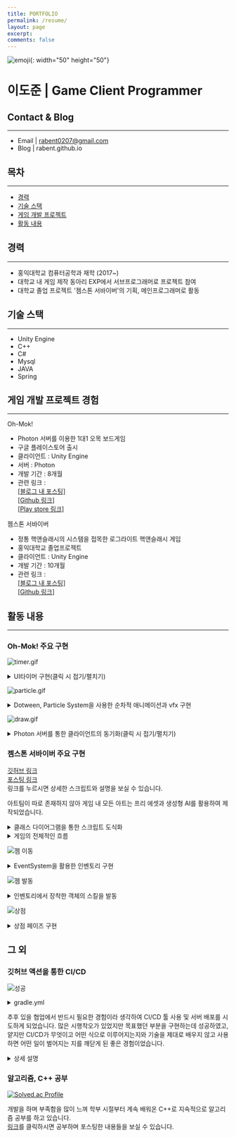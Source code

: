 ```yaml
---
title: PORTFOLIO
permalink: /resume/
layout: page
excerpt: 
comments: false
---
```


![emoji](/assets/img/1f468-1f4bb.png){: width="50" height="50"}
# **이도준 | Game Client Programmer**


## Contact & Blog
---
+ Email \| rabent0207@gmail.com
+ Blog \| rabent.github.io

## 목차
---
* [경력](#경력)  
* [기술 스택](#기술-스택)  
* [게임 개발 프로젝트](#게임-개발-프로젝트-경험)  
* [활동 내용](#활동-내용)  


## 경력
---
+ 홍익대학교 컴퓨터공학과 재학  (2017~)
+ 대학교 내 게임 제작 동아리 EXP에서 서브프로그래머로 프로젝트 참여
+ 대학교 졸업 프로젝트 '젬스톤 서바이버'의 기획, 메인프로그래머로 활동  

## 기술 스택
---
- Unity Engine
- C++
- C#  
- Mysql  
- JAVA  
- Spring  


## 게임 개발 프로젝트 경험
---
Oh-Mok!
- Photon 서버를 이용한 1대1 오목 보드게임
- 구글 플레이스토어 출시
- 클라이언트 : Unity Engine
- 서버 : Photon
- 개발 기간 : 8개월
- 관련 링크 :   
[[블로그 내 포스팅]](https://rabent.github.io/Oh-Mok!/)  
[[Github 링크]](https://github.com/nilbace/Oh-MOK)  
[[Play store 링크]](https://play.google.com/store/apps/details?id=com.ExPStudio.magical)

젬스톤 서바이버  
- 정통 핵앤슬래시의 시스템을 접목한 로그라이트 핵앤슬래시 게임
- 홍익대학교 졸업프로젝트
- 클라이언트 : Unity Engine  
- 개발 기간 : 10개월  
- 관련 링크 :  
[[블로그 내 포스팅]](https://rabent.github.io/%EC%A0%AC%EC%8A%A4%ED%86%A4-%EC%84%9C%EB%B0%94%EC%9D%B4%EB%B2%84-%EB%A6%AC%EB%B7%B0/)  
[[Github 링크]](https://github.com/rabent/gemstone)   

## 활동 내용
---

### Oh-Mok! 주요 구현  

![timer.gif](/assets/img/timer.gif)  

<details>
<summary>UI타이머 구현(클릭 시 접기/펼치기)</summary>
<div markdown="1">

<details>
<summary>상세 코드</summary>
<div markdown="2">
{% highlight c# %}

void Update() {
        if(timeron) {
            time+=Time.deltaTime; //time이란 int변수에 각 턴의 지나간 시간을 저장
            if(time>=30) {
                if(isMyTurn) endMyTurn(); //시간이 30초를 지나면 (자기턴일때) 턴을 종료
            }
        }
    }

[PunRPC] void startMyTurn()
    {
        isMyTurn = true;
        canuseCard = true;  // 카드를 사용할 수 있게 함
        timeron=true;
        for (int i = 0; i < 81; i++)
        {
            if (gomokuData[i] == 0)   // 아직 돌을 두지 않은 부분만 클릭할 수 있게 함
                gomokuTable[i].interactable = true;
        }
        PV.RPC("timermake", RpcTarget.AllBuffered); //두 클라이언트 양쪽에 모두 'timermake' 함수를 실행시킴
        NetWorkManager.instance.printScreenString("나의 턴");  // '나의 턴' 출력
    }

[PunRPC] void timermake() {
    if(timerins!=null) Destroy(timerins); //만약 타이머가 이미 있다면 파괴함
    if(isMyTurn) {
        timerins=Instantiate(timer, new Vector3(-150,-550,10), Quaternion.identity); // 자기쪽 위치
        timerins.transform.SetParent(this.transform.parent.transform,false); //timer는 unity UI의 fill image 기능을 사용하기에 캔버스 내부 오브젝트의 자식으로 만들어줌
    }
    else {
        timerins=Instantiate(timer, new Vector3(-400,830,10), Quaternion.identity); //상대쪽 위치
        timerins.transform.SetParent(this.transform.parent.transform,false);
    }
    time=0; //시간 초기화
}

{% endhighlight %}  

</div>
</details>

*Unity UI의 fill image 기능을 사용하여 시계바늘이 회전하여 지나간 자리는 빨간색으로 채워주는 타이머를 구현하여 유저가 자신의 턴의 제한시간을 볼 수 있게 하고, 타이머가 끝까지 돌아가면 강제로 상대의 턴으로 넘어가는 로직을 구현하였습니다.  
기획서대로 타이머의 위치를 자신의 턴일 때는 자신 캐릭터 옆에, 상대 턴일땐 상대 캐릭터 옆에 생성시키도록 하였습니다.*

</div>
</details>  



![particle.gif](/assets/img/part.gif)  

<details>
<summary>Dotween, Particle System을 사용한 순차적 애니메이션과 vfx 구현</summary>
<div markdown="1">

<details>
<summary>Dotween을 이용한 애니메이션 코드</summary>
<div markdown="2">
{% highlight c# %}
void dolmove(Image img) { //돌 5개가 모이면 가운데 돌로 돌들이 이동하는 애니메이션
    Vector3 tmp=img.transform.position;
    Sequence seq=DOTween.Sequence();
    seq.Join(img.transform.DOMove(charging.center,0.75f));
    seq.Join(img.transform.DOScale(new Vector3(0,0,0),3f));
    seq.Join(img.DOFade(0, 2f).SetEase(Ease.InQuad));
    seq.Append(img.transform.DOMove(tmp,0));
    seq.Join(img.transform.DOScale(new Vector3(1,1,1),0));
}
{% endhighlight %}
</div>
</details>

<details>
<summary>Photon 서버를 통해 결과를 구분하는 코드</summary>
<div markdown="2">
{% highlight c# %}
if(PhotonNetwork.IsMasterClient)  // 검은 돌이 오목을 완성한 경우. 내가 MasterClient이면 내가 검은 돌을 두는 사람이므로 내가 공격에 성공한 것임 → 상대방 HP를 깎음
    {
        StartCoroutine(enemyshoot()); //충돌 시 폭발하는 파티클 투사체를 상대 캐릭터를 향해 발사함
        PlayerManager.enemyPlayerManager.GetDamaged();
    }
    else
    {
        StartCoroutine(myshoot()); //투사체를 내 캐릭터를 향해 발사함
        PlayerManager.myPlayerManager.GetDamaged();
    }
{% endhighlight %}
</div>
</details>

<details>
<summary>Unity의 particle 시스템을 사용한 vfx 구현 코드</summary>
<div markdown="2">
{% highlight c# %}
using System.Collections;
using UnityEngine;
[RequireComponent(typeof(ParticleSystem))]
public class charging : MonoBehaviour {
	ParticleSystem ps;
	ParticleSystem.Particle[] m_Particles;
	public static Vector3 center;
	float speed = 5f;
	int numParticlesAlive;
	void Start () {
		ps = GetComponent<ParticleSystem>();
	}
	void Update () {
		m_Particles = new ParticleSystem.Particle[ps.main.maxParticles];
		numParticlesAlive = ps.GetParticles(m_Particles);
		float step = speed * Time.deltaTime;
		for (int i = 0; i < numParticlesAlive; i++) {
			m_Particles[i].position = Vector3.LerpUnclamped(m_Particles[i].position, center, step);
		}
		ps.SetParticles(m_Particles, numParticlesAlive);
	}
}
{% endhighlight %}
</div>
</details>

*오목 게임인 만큼 돌 5개가 이어지게 만들면 5개가 완성됬음을 알려주는 이펙트와 함께 상대를 타격하여 데미지를 주는 이펙트가 필요했습니다.  
Unity의 에셋인 Dotween을 사용하여 돌 5개가 이어졌을 때 돌들이 가운데 돌로 모이는 애니메이션을 제작하였고  
Unity의 Particle system을 사용하여 각 지점에서 생성된 입자들이 한 점으로 모이는 애니메이션을 제작하여 돌이 가운데로 모이는 애니메이션 동시에 재생되도록 구현했습니다.  
애니메이션이 끝나면 상대 초상화로 목적지가 지정된 입자들이 날아가 상대 초상화와 충돌판정이 일어나면 폭발 애니메이션을 재생하도록 구현했습니다.*  

</div>
</details>  



![draw.gif](/assets/img/draw.gif)  

<details>
<summary>Photon 서버를 통한 클라이언트의 동기화(클릭 시 접기/펼치기)</summary>
<div markdown="1">  

<details>
<summary>상세 코드</summary>
<div markdown="2">  

{% highlight c# %}
[PunRPC] void cardsyncro(int[] indexs) {
    PlayerManager.enemyPlayerManager.cardDataBuffer=new List<CardData>(100); 
    for(int i=0; i<indexs.Length; i++) {
        CardData item = PlayerManager.enemyPlayerManager.cardDataSO.items[indexs[i]];
        PlayerManager.enemyPlayerManager.cardDataBuffer.Add(item); // 상대 클라이언트에서 보이는 나의 손패를 실제 내 클라이언트에서의 나의 손패와 동기화시킴
    }
    PlayerManager.enemyPlayerManager.AddFiveCard();
}

public void draw() 
    {
        PlayerManager.myPlayerManager.character_img.GetComponent<SpriteRenderer>().sprite=PlayerManager.myPlayerManager.drawimg; //캐릭터 초상화를 화해제안 이미지로 교체
        PlayerManager.myPlayerManager.character_img.GetComponent<SpriteRenderer>().transform.localScale=new Vector3(0.15f,0.15f,0.15f);
        PlayerManager.myPlayerManager.drawready=true;
        this.gameObject.GetComponent<AudioSource>().Play(); //화해제안 효과음을 play
        PV.RPC("drawsyncro", RpcTarget.OthersBuffered);
        if(PlayerManager.myPlayerManager.drawready==true && PlayerManager.enemyPlayerManager.drawready==true) {
            GameManager.instance.draw();
            PV.RPC("drawstop", RpcTarget.AllBuffered); //양쪽 모두 화해 버튼을 눌렀을 시 게임을 종료하고 무승부 결과창을 띄움
        }    
    }

[PunRPC] void drawsyncro() { //상대 클라이언트에 내 클라이언트에서 화해 버튼을 누른 결과를 동기화하는 함수
    this.gameObject.GetComponent<AudioSource>().Play();
    PlayerManager.enemyPlayerManager.character_img.GetComponent<SpriteRenderer>().sprite=PlayerManager.enemyPlayerManager.drawimg;
    PlayerManager.enemyPlayerManager.character_img.GetComponent<SpriteRenderer>().transform.localScale=new Vector3(0.15f,0.15f,0.15f);
    PlayerManager.enemyPlayerManager.drawready=true;
}
{% endhighlight %}
</div>
</details>

*2개의 클라이언트가 서버를 통해 실시간으로 통신하는 게임의 특성 상 한 쪽의 클라이언트의 정보를 다른 쪽의 클라이언트와 동기화 시키는 작업이 많았습니다.  
먼저 상대가 카드를 사용하면 카드가 뒤집히는 애니메이션이 재생되어 상대가 어떤 카드를 사용했는지 알 수 있는 게임의 구조 상 두 클라이언트의 손패를 동기화하는 코드가 필요하여 구현했습니다.  
또한 기획 상 화해 버튼을 누르면 상대가 알게되고 양쪽 모두 화해 버튼을 누르면 무승부로 끝나는 시스템을 구현하기 위해 한쪽에서 화해 버튼을 누를 시 상대 클라이언트에도 해당 변화를 동기화시키고, 두 클라이언트에서 모두 화해 버튼을 눌렀을 시 게임을 무승부로 종료하는 함수를 구현했습니다.*  

</div>
</details>  



### 젬스톤 서바이버 주요 구현

[깃허브 링크](https://github.com/rabent/gemstone)  
[포스팅 링크](https://rabent.github.io/%EC%A0%AC%EC%8A%A4%ED%86%A4-%EC%84%9C%EB%B0%94%EC%9D%B4%EB%B2%84-%EB%A6%AC%EB%B7%B0/)  
링크를 누르시면 상세한 스크립트와 설명을 보실 수 있습니다.

아트팀이 따로 존재하지 않아 게임 내 모든 아트는 프리 에셋과 생성형 AI를 활용하여 제작되었습니다.  

<details>
<summary>클래스 다이어그램을 통한 스크립트 도식화</summary>
<div markdown="1">  

![클래스 다이어그램](/assets/img/클래스%20다이어그램.PNG)  

UI 등 간단한 기능들을 생략하고 전체적인 구조를 볼 수 있는 클래스 다이어그램을 staruml을 이용하여 제작하여 스크립트 간의 관계를 한 눈에 확인할 수 있도록 하였습니다.

</div>
</details>  



<details>
<summary>게임의 전체적인 흐름</summary>
<div markdown="1">  

![캐릭터 선택](/assets/img/캐릭터%20선택.gif)  

*캐릭터를 선택하고 게임을 시작하면 메인 scene에서 인게임 scene으로 씬이 전환되고  DontDestroyOnLoad에 의해 파괴되지 않은 UI매니저가 전달해준 캐릭터 인덱스에 따라 정해진 젬을 인벤토리에 가지고 시작하게 됩니다.*  

![젬](/assets/img/인벤토리.gif)  

*인벤토리는 4개의 석판과 젬 슬롯들로 이루어져 있습니다. 캐릭터는 젬을 석판에 장착하여 스킬을 사용하게 됩니다. 석판에 장착된 젬은 weapon매니저의 배열에 저장되어 스크립트 내에서 액티브 젬인지, 액티브 젬이라면 투사체 젬인지 마법 젬인지 등을 구별하여 각 젬에 맞는 효과를 게임 내에서 발동하게 됩니다.*

![젬 스폰](/assets/img/젬%20스.gif)  

*Enemy 오브젝트의 hp가 0이 되어 사망 페이즈를 진행할 때, 낮은 확률로 젬 스폰 페이즈에 돌입합니다.  
random 함수를 통해 정해진 범위 내의 난수를 생성, gemspawner 스크립트 내의 미리 저장된 젬 배열에서 하나를 선택하여 선택된 젬의 데이터를 가진 오브젝트를 Enemy 개체가 있던 자리에 생성합니다.  
캐릭터와 젬 오브젝트가 충돌 시 젬의 데이터는 인벤토리 내의 슬롯에 저장되고 젬 오브젝트는 비활성화됩니다.*  

</div>
</details>  



![젬 이동](/assets/img/젬%20이동.gif)  

<details>
<summary>EventSystem을 활용한 인벤토리 구현</summary>
<div markdown="1">  

<details>
<summary>관련 코드(클릭 시 접기/펼치기)</summary>
<div markdown="2">
{% highlight c# %}
public class slot : MonoBehaviour, IBeginDragHandler, IDragHandler, IEndDragHandler, IDropHandler, IPointerEnterHandler, IPointerExitHandler, IPointerClickHandler
{
    [SerializeField]
   private gemData pgem;
   public Image slot_img;
   public bool islock=false;
   public bool isfull=false;
   public bool begin_mono=false;
   public int slot_index;
   public GameObject pannel;
   public TMP_Text title;
   public TMP_Text explain;
   public TMP_Text tags;

   public gemData g { //젬 데이터가 있다면 투명화를 해제
    get {return pgem;}
    set {
        pgem=value;
        if(pgem==null) {
            slot_img.color=new Color(1,1,1,0);
            isfull=false;
        }
        else {
            isfull=true;
            slot_img.sprite=g.spr;
            slot_img.color=new Color(1,1,1,1);
        }
        
    }
   }

   void OnDisable() {
    pannel.SetActive(false);
   }

    public void OnPointerClick(PointerEventData eventData) {
        if(eventData.button==PointerEventData.InputButton.Right) {
            if(this.g!=null) {
                g=null;
                gamemanager.instance.gold+=10;
                invenmanager.inventory.gemlist_refresh();
            }
        }
    }

   public void OnPointerEnter(PointerEventData eventData) {
    //마우스 올리면 젬의 정보 패널을 띄움
        if(this.isfull) {
            pannel.SetActive(true);
            title.text=g.gem_name;
            explain.text=g.gem_explain;
            string str="";
            foreach(string s in g.tags) {
                str+=s + ",";
            }
            if(g.ispassive) {
                foreach(string s in g.required_tag) {
                    str+="<color=#800000ff><b>" + s + "</b></color>" + ",";
                }
            }
            str=str.Remove(str.Length - 1, 1);
            this.tags.text=str;
            Debug.Log("mouse enter");
        }
   }

    public void OnPointerExit(PointerEventData eventData) {
        //마우스 뗐을 때 창 사라짐
        if(pannel.activeSelf==true) {
            pannel.SetActive(false);
            Debug.Log("mouse exit");
        }
    }

   
    public void OnBeginDrag(PointerEventData eventData)
    { //슬롯에 젬이 있을시 슬롯을 클릭하면 draggedslot에 그 슬롯의 데이터를 복사해서 넘겨줌
        pannel.SetActive(false);
        if(isfull && !islock) {
            if(this.gameObject.tag=="monoslot") begin_mono=true;
            draggedslot.instance.dragslot=this;
            draggedslot.instance.dragset(slot_img);
            draggedslot.instance.transform.position=eventData.position;
        }
    }

    public void OnDrag(PointerEventData eventData)
    { //마우스 이동에 따라 draggedslot이 이동
        if(isfull && !islock) {
            draggedslot.instance.transform.position=eventData.position;
        }
    }

    public void OnEndDrag(PointerEventData eventData)
    { //드래그가 끝났을 시 처음에 클릭했던 슬롯에서 발동하는 함수
    //드래그의 종착점이 monolith인지, 다른 슬롯인지에 따라서 필요한 절차를 진행
        if(draggedslot.instance.is_monolith==true && draggedslot.instance.is_change==false && !islock) {
            this.g=null;
            invenmanager.inventory.gemlist[slot_index]=null;
            draggedslot.instance.is_monolith=false;
        }
        else if(draggedslot.instance.is_change==true && !islock) {
            Debug.Log(draggedslot.instance.change_gd);
            this.g=draggedslot.instance.change_gd;
            int idx=draggedslot.instance.change_idx;
            if(draggedslot.instance.is_monolith) {
                invenmanager.inventory.gemlist[slot_index]=draggedslot.instance.change_gd;
                draggedslot.instance.is_monolith=false;
            }
            else {
                invenmanager.inventory.gemlist[idx]=this.g;
                if(!begin_mono) invenmanager.inventory.gemlist[slot_index]=draggedslot.instance.change_gd;
            }
            draggedslot.instance.change_gd=null;
            draggedslot.instance.change_idx=-1;
            draggedslot.instance.is_change=false;
        }
        if(begin_mono && !islock) {
             foreach(GameObject mono in invenmanager.inventory.monoliths) {
                mono.GetComponent<weaponmanager>().monolith_reset();
            }
        }
        draggedslot.instance.drag_invisible(0);
        draggedslot.instance.dragslot=null;
        begin_mono=false;
        invenmanager.inventory.gemlist_refresh();
    }

    public void OnDrop(PointerEventData eventData)
    { //enddrag보다 먼저 발동하는 함수로 드래그가 끝난 위치에 있는 슬롯에서 발동
    //드래그가 끝난 위치가 monolith라면 젬데이터를 monolith로 넘겨주고 refresh
    //드래그가 끝난 위치가 다른 슬롯이라면 그 슬롯에 draggedslot의 데이터를 넘기고 슬롯의 데이터를 받아옴
        if(draggedslot.instance.dragslot!=null && this.gameObject.tag=="monoslot" && !islock) {
            if(this.g!=null) {
                draggedslot.instance.change_idx=this.slot_index;
                draggedslot.instance.change_gd=this.g;
                draggedslot.instance.is_change=true;
            }
            this.g=draggedslot.instance.dragslot.g;
            foreach(GameObject mono in invenmanager.inventory.monoliths) {
                mono.GetComponent<weaponmanager>().monolith_reset();
            }
            draggedslot.instance.is_monolith=true;
        }
        else if(draggedslot.instance.dragslot!=null && this.gameObject.tag=="slot" && !islock) {
            draggedslot.instance.change_idx=this.slot_index;
            draggedslot.instance.change_gd=this.g;
            this.g=draggedslot.instance.dragslot.g;
            draggedslot.instance.is_change=true;
        }
    }
}
{% endhighlight %}
</div>
</details>

*인벤토리는 유니티의 EventSystem의 IDragHandler 등의 인터페이스를 활용하여 구현하였고 OnDrag, OnDrop 등의 함수를 적절히 사용하여 인벤토리 내의 슬롯 간 데이터 이동을 가능케 했습니다.  
기획 상 인벤토리 객체가 비활성화 되었을 때도 캐릭터가 젬 오브젝트와 충돌하면 인벤토리에 젬 데이터를 추가해야 했고, 인벤토리의 석판에 장착된 젬의 데이터대로 스킬을 발동시켜야 했습니다. 하지만 유니티에선 오브젝트가 비활성화되면 내부의 스크립트도 모두 침묵하므로 제대로 작동하지 않는 문제가 있었습니다.  
저는 UI에서의 인벤토리와 실제 인벤토리 내부의 데이터를 가진 데이터 배열로써의 인벤토리, 두 가지를 만들고 이 두 부분을 인벤토리를 닫을 때, 열 때 등의 타이밍에 적절히 동기화하는 방식으로 문제를 해결했습니다.*  

</div>
</details>  



![젬 발동](/assets/img/스킬%20발동.gif)  

<details>
<summary>인벤토리에서 장착한 객체의 스킬을 발동</summary>
<div markdown="1">

<details>
<summary>관련 코드(클릭 시 접기/펼치기)</summary>
<div markdown="2">
{% highlight c# %}
public void monolith_reset() { //인벤토리에서 monolith에 젬을 장착시켰을 때
    //슬롯의 젬 데이터를 monolith로 가져오는 함수
        Debug.Log("gem set");
        for(int i=0; i<3+slot_index; i++) { //향후 3을 열린 슬롯 개수로 수정
            if(mono_slots[i].gameObject.activeSelf==true) {
                gems[i]=mono_slots[i].g;
            }
        }
    }

    public void monolith_clear() { //공격의 중복발동을 방지하기 위해 공격 발동 전에 초기화해주는 함수
        this.damage=0;
        this.count=0;
        this.prefabid=0;
        this.gem_color=0;
        this.speed=0;
        this.radius=0;
        this.penet=0;
        this.element=0;
        this.force=3;
        this.delay_percent=1;
        active_on=false;
        curse.Clear();
        tween.Kill();
        if(crt!=null) StopCoroutine(crt);
        if(spcrt!=null) special_manager.GetComponent<special>().StopCoroutine(spcrt);
    }
    public void monolith_active() {
        monolith_clear();
        //인벤토리를 끌 때 monolith가 가진 젬들을 계산하여 weaponmanager가 최종적으로 스킬을 발동함
        for(int i=0; i<gems.Length; i++) {
            if(gems[i]!=null) {
                if(gems[i].isactive && i!=0) {
                    gemData tmp=gems[0];
                    gems[0]=gems[i];
                    gems[i]=tmp;
                } 
            }
        }
        foreach(gemData gd in gems) {
            if(gd==null) continue;
            if(gd.isactive && !active_on) {
                this.damage=gd.damage;
                this.count=gd.count;
                this.prefabid=gd.id;
                this.gem_color=gd.color;
                this.speed=gd.speed;
                this.radius=gd.radius;
                this.penet=gd.penet;
                this.element=gd.element;
                this.force=gd.force;
                active_on=true;
                skill_use();
            }
            else if(gd.ispassive) {
                bool flag=true;
                foreach(string s in gd.required_tag) {
                    if(gems[0]!=null && !gems[0].tags.Contains(s)) flag=false;
                }//필요 태그가 있는지를 검색
                if(gd.required_tag.Contains("범용")) flag=true;
                if(flag) {
                    if(gd.curse!=0) curse.Add(gd.curse);
                    this.damage+=gd.damage;
                    this.speed*=gd.speed;
                    this.radius*=gd.radius;
                    this.penet+=gd.penet;
                    this.count+=gd.count;
                    this.element=gd.element;
                    this.force+=gd.force;
                    this.delay_percent*=gd.delay_reduct;
                }
            }
            else if(gd.isspecial) {
                spcrt=special_manager.GetComponent<special>().init(this);
            }
        }
    }
{% endhighlight %}
</div>
</details>

*인벤토리 내에서 석판에 장착한 젬은 동기화 시퀀스에서 각 석판 하나씩을 담당하는 WeaponManager 스크립트에 전달됩니다. WeaponManager에서는 젬 배열을 전달받아 젬의 데이터대로 실제 인게임의 스킬을 발동하는 역할을 합니다.  
WeaponManager는 하나의 액티브 젬과 액티브 젬을 강화하는 여러 패시브 젬을 장착할 수 있도록 구성되었습니다. 패시브 젬엔 검붉은 글씨로 강조되는 '필요 태그'가 있어 만약 액티브 젬이 '필요 태그'를 가지고 있다면 액티브 젬의 스킬을 강화시켜주도록 구현했습니다. 이 부분은 C#의 Array가 포함하고 있는 Contains 함수를 사용하여 구현하였습니다.  
WeaponManager는 석판마다 하나씩 담당하기 때문에 다른 석판에 액티브 젬을 장착하면 동시에 스킬이 발동하여 캐릭터는 최대 4개의 스킬을 동시 사용할 수 있도록 시스템을 구현하였습니다.*  

</div>
</details>  



![상점](/assets/img/상점.gif)  

<details>
<summary>상점 페이즈 구현</summary>
<div markdown="1">

*게임 내에서 4분마다 스폰되는 보스 Enemy를 쓰러뜨리면 스테이지가 끝나고 상점 페이즈에 진입합니다. 인벤토리 내의 석판은 시작할 때 슬롯이 3개가 열려있고 나머지 3개는 잠겨있는데, 상점에서 골드를 소모하여 잠금을 해제할 수 있습니다.  
골드는 Enemy를 쓰러뜨릴 때에 각 오브젝트 마다 정해진 수치가 들어옵니다. 잠긴 슬롯은 실제 젬 데이터를 OnDrop 등의 함수로 받는 slot 오브젝트를 비활성화 시키고 대신 금지 스프라이트를 활성화시켜 만든 것입니다.  
잠금해제 페이즈에서 골드가 충분하다면 금지 스프라이트를 비활성화, slot 오브젝트를 활성화시켜 사용할 수 있도록 하고 골드가 부족하다면 골드 부족 알림을 띄우도록 구성하였습니다.*  

</div>
</details>  


## 그 외  

### 깃허브 액션을 통한 CI/CD  

![성공](/assets/img/깃허브%20액션%20성공.png)  

<details>
<summary>gradle.yml</summary>
<div markdown="1">

```  

# This workflow uses actions that are not certified by GitHub.
# They are provided by a third-party and are governed by
# separate terms of service, privacy policy, and support
# documentation.
# This workflow will build a Java project with Gradle and cache/restore any dependencies to improve the workflow execution time
# For more information see: https://docs.github.com/en/actions/automating-builds-and-tests/building-and-testing-java-with-gradle

name: Java CI with Gradle

on:
  push:
    branches: [ "main" ]
  pull_request:
    branches: [ "main" ]

jobs:
  build:
    runs-on: ubuntu-latest
    permissions:
      contents: read
    defaults :
      run:
       working-directory: ./toy

    steps:
    - uses: actions/checkout@v4
    - name: Set up JDK 17
      uses: actions/setup-java@v4
      with:
        java-version: '17'
        distribution: 'temurin'

    - name : chmod
      run : chmod +x ./gradlew

    # Configure Gradle for optimal use in GitHub Actions, including caching of downloaded dependencies.
    # See: https://github.com/gradle/actions/blob/main/setup-gradle/README.md
    - name: Setup Gradle
      uses: gradle/actions/setup-gradle@af1da67850ed9a4cedd57bfd976089dd991e2582 # v4.0.0

    - name: Build with Gradle Wrapper
      run: ./gradlew build

    - name: Upload JAR Artifact
      uses: actions/upload-artifact@v4
      with: 
        name: DemoJAR
        path: toy/build/libs/demo-0.0.1-SNAPSHOT.jar

    # NOTE: The Gradle Wrapper is the default and recommended way to run Gradle (https://docs.gradle.org/current/userguide/gradle_wrapper.html).
    # If your project does not have the Gradle Wrapper configured, you can use the following configuration to run Gradle with a specified version.
    #
    # - name: Setup Gradle
    #   uses: gradle/actions/setup-gradle@af1da67850ed9a4cedd57bfd976089dd991e2582 # v4.0.0
    #   with:
    #     gradle-version: '8.9'
  deploy:
    runs-on: ubuntu-latest
    needs: build

    steps:
      - name: Download JAR Artifact
        uses: actions/download-artifact@v4
        with: 
          name: DemoJAR
          path: bulid/libs/

      - name: Show structure of downloaded files
        run: |
          ls -alh /home/runner/work/toy-web/toy-web/bulid/libs

      - name: Upload to EC2
        run: |
          echo "${ { secrets.EC2_SSH_KEY } }" > SSH_key.pem
          chmod 600 SSH_key.pem
          scp -i SSH_key.pem -o StrictHostKeyChecking=no /home/runner/work/toy-web/toy-web/bulid/libs/demo-0.0.1-SNAPSHOT.jar ${ { secrets.EC2_USERNAME } }@${ { secrets.EC2_IP } }:/home/${ { secrets.EC2_USERNAME } }/clone/toy-web/toy/build/libs/demo-0.0.1-SNAPSHOT.jar

      - name: ssh pipelines
        uses: appleboy/ssh-action@master
        with:
          host: ${ { secrets.EC2_IP } }
          username: ${ { secrets.EC2_USERNAME } }
          key: ${ { secrets.EC2_SSH_KEY } }
          port: ${ { secrets.EC2_PORT } }
          script: |
            cd /home/ubuntu/clone/toy-web/toy/build/libs
            nohup java -jar demo-0.0.1-SNAPSHOT.jar /home/${ { secrets.EC2_USERNAME } }/log/app_log.out 2>&1 &
            exit

```

</div>
</details>  

추후 있을 협업에서 반드시 필요한 경험이라 생각하여 CI/CD 툴 사용 및 서버 배포를 시도하게 되었습니다. 많은 시행착오가 있었지만 목표했던 부분을 구현하는데 성공하였고, 얕지만 CI/CD가 무엇이고 어떤 식으로 이루어지는지와 기술을 제대로 배우지 않고 사용하면 어떤 일이 벌어지는 지를 깨닫게 된 좋은 경험이었습니다.  

<details>
<summary>상세 설명</summary>
<div markdown="2">

Spring을 배우던 중 배운 내용을 실제로 사용하고 프로젝트에 녹여내어 체득할 필요성을 느껴 토이프로젝트를 시작하게 되었습니다. 다른 분들은 어떤 식으로 진행하는지 여러 자료를 참고하던 중 토이프로젝트 수준에서도 CI/CD와 AWS로의 배포를 하는 것을 보고 나중에 있을 협업을 위해 저러한 경험이 필요하겠다고 생각하여 시도하게 되었습니다.  
CI/CD가 필요한 규모가 이니기도 하고 Continuous Integration의 경우 여러 명의 팀원이 있어야 의미가 있다고 생각하지만 공부를 위해 시도하게 되었고, 목표는 git push를 트리거로 빌드와 테스트를 진행한 후 EC2 서버에 올려 배포하는 과정까지로 잡았습니다.  
툴은 깃허브에서 제공하여 별다른 연동이 필요없고, 호환성이 좋으며 무엇보다 프리티어를 제공하는 이유로 github action을 선택하였고, 서버는 이러한 토이프로젝트에서 가장 범용적으로 사용되어 참고자료가 많으며 무엇보다 프리티어를 제공하는 EC2 서버를 사용하기로 결정했습니다.  
결과적으로 build 과정에서는 빌드 후 만들어진 jar 파일을 artifact로 업로드 하고, deploy 과정에서 artifact를 다운로드하고 EC2 서버에 SCP로 업로드 후 SSH로 연결하여 실행하는 방식으로 성공적으로 구현되었습니다.  
그 과정에서 SSH의 기본 포트가 22인 것을 모르고 헤메고, EC2 instance는 설정된 OS마다 SSH 접근 시 기본 username이 다른 것을 모르고 헤메는 등, 많은 시행착오를 겪었습니다. 그러면서 기술을 제대로 공부하지 않고 사용법만 배우면 어떤 일이 벌어지는 지를 깨닫게 된 좋은 경험이었다고 생각합니다.  

</div>
</details>  

### 알고리즘, C++ 공부  

[![Solved.ac Profile](http://mazassumnida.wtf/api/v2/generate_badge?boj=rabent0207)](https://solved.ac/rabent0207/)

개발을 하며 부족함을 많이 느껴 학부 시절부터 계속 배워온 C++로 지속적으로 알고리즘 공부를 하고 있습니다.  
[링크](https://rabent.github.io/archive/)를 클릭하시면 공부하며 포스팅한 내용들을 보실 수 있습니다.